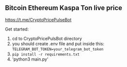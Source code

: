 ## Bitcoin Ethereum Kaspa Ton live price

https://t.me/CryptoPricePulseBot

Get started:
1. cd to CryptoPricePulsBot directory
2. you should create .env file and put inside this:  
```TELEGRAM_BOT_TOKEN=your_telegram_bot_token```
3. `pip install -r requirements.txt`
4. 'python3 main.py'